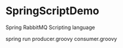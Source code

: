 # SpringScriptDemo
Spring RabbitMQ Scripting language     

  
spring run producer.groovy consumer.groovy    


  
